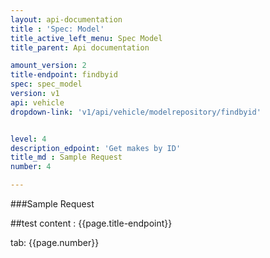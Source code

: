 ```yaml
---
layout: api-documentation
title : 'Spec: Model'
title_active_left_menu: Spec Model
title_parent: Api documentation

amount_version: 2
title-endpoint: findbyid
spec: spec_model
version: v1
api: vehicle
dropdown-link: 'v1/api/vehicle/modelrepository/findbyid'


level: 4
description_edpoint: 'Get makes by ID'
title_md : Sample Request
number: 4

---
```


###Sample Request

##test content : {{page.title-endpoint}} 

tab: {{page.number}} 
